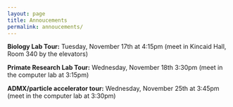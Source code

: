 ```yaml
---
layout: page
title: Annoucements
permalink: annoucements/
---
```


**Biology Lab Tour:** Tuesday, November 17th at 4:15pm (meet in Kincaid Hall, Room 340 by the elevators)

**Primate Research Lab Tour:** Wednesday, November 18th 3:30pm (meet in the computer lab at 3:15pm)

**ADMX/particle accelerator tour:** Wednesday, November 25th at 3:45pm (meet in the computer lab at 3:30pm)